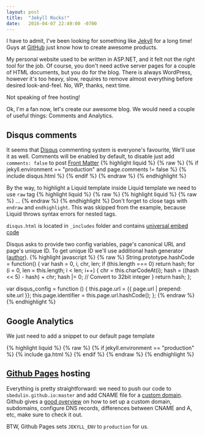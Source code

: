 ```yaml
---
layout: post
title:  "Jekyll Rocks!"
date:   2016-04-07 22:49:00 -0700
---
```

I have to admit, I've been looking for something like [Jekyll][jekyll] for a long time!
Guys at [GitHub][github] just know how to create awesome products.
 
My personal website used to be written in ASP.NET, and it felt not the right tool for the job.
Of course, you don't need active server pages for a couple of HTML documents, but you do for the blog.
There is always WordPress, however it's too heavy, slow, requires to remove almost everything before desired look-and-feel.
No, WP, thanks, next time. 

Not speaking of free hosting!

Ok, I'm a fan now, let's create our awesome blog. 
We would need a couple of useful things: Comments and Analytics.

## Disqus comments
It seems that [Disqus][disqus] commenting system is everyone's favourite, We'll use it as well. 
Comments will be enabled by default, to disable just add `comments: false` to post [Front Matter][frontmatter]
{% highlight liquid %}
{% raw %}
{% if jekyll.environment == "production" and page.comments != false %}
   {% include disqus.html %}
{% endif %}
{% endraw %}
{% endhighlight %}

By the way, to highlight a Liquid template inside Liquid template we need to use `raw` tag
{% highlight liquid %}
{% raw %}
{% highlight liquid %}
{% raw %}
 ...
{% endraw %}
{% endhighlight %}
Don't forget to close tags with `endraw` and `endhighlight`.
This was skipped from the example, because Liquid throws syntax errors for nested tags.

`disqus.html` is located in `_includes` folder and contains [universal embed code][disqus-embed-code]

Disqus asks to provide two config variables, page's canonical URL and page's unique ID. 
To get unique ID we'll use additional hash generator ([author][js-hash-generator]).
{% highlight javascript %}
{% raw %}
String.prototype.hashCode = function() {
    var hash = 0, i, chr, len;
    if (this.length === 0) return hash;
    for (i = 0, len = this.length; i < len; i++) {
        chr   = this.charCodeAt(i);
        hash  = ((hash << 5) - hash) + chr;
        hash |= 0; // Convert to 32bit integer
    }
    return hash;
};

var disqus_config = function () {
    this.page.url = {{ page.url | prepend: site.url }};
    this.page.identifier = this.page.url.hashCode();
 };
{% endraw %}
{% endhighlight %}

## Google Analytics
We just need to add a snippet to our default page template

{% highlight liquid %}
{% raw %}
{% if jekyll.environment == "production" %}
  {% include ga.html %}
{% endif %}
{% endraw %}
{% endhighlight %}

## [Github Pages][github-pages] hosting 

Everything is pretty straightforward: we need to push our code to `sbedulin.github.io:master` 
and add CNAME file for a [custom domain][custom-domains]. Github gives a [good overview][custom-domains] on how to 
set up a custom domain, subdomains, configure DNS records, differences between CNAME and A, etc, 
make sure to check it out. 

BTW, Github Pages sets `JEKYLL_ENV` to `production` for us.

[jekyll]: http://jekyllrb.com
[github]: http://github.com
[disqus]: https://disqus.com
[disqus-embed-code]: https://help.disqus.com/customer/portal/articles/472097-universal-embed-code
[frontmatter]: https://jekyllrb.com/docs/frontmatter/
[js-hash-generator]: http://werxltd.com/wp/2010/05/13/javascript-implementation-of-javas-string-hashcode-method/
[github-pages]: https://pages.github.com/
[custom-domains]: https://help.github.com/articles/using-a-custom-domain-with-github-pages/
